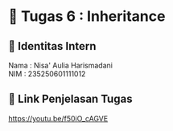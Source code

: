 # 📁 Tugas 6 : Inheritance

## 👤 Identitas Intern
Nama : Nisa' Aulia Harismadani            
NIM  : 235250601111012

## 🔗 Link Penjelasan Tugas

https://youtu.be/f50iO_cAGVE